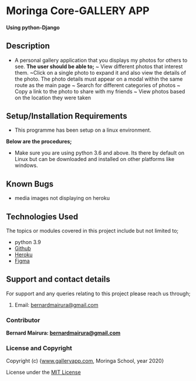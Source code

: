 <!--headings-->

# Moringa Core-GALLERY APP

#### Using python-Django

## Description

* A personal gallery application that you displays my photos for others to see.
**The user should be able to;**
~ View different photos that interest them.
~Click on a single photo to expand it and also view the details of the photo. The photo details must appear on a modal within the same route as the main page
~ Search for different categories of photos
~ Copy a link to the photo to share with my friends
~ View photos based on the location they were taken


## Setup/Installation Requirements

* This programme has been setup on a linux environment.

**Below are the procedures;**
+  Make sure you are using python 3.6 and above. 
Its there by default on Linux but can be downloaded and installed on other platforms like windows.

## Known Bugs

* media images not displaying on heroku

## Technologies Used

The topics or modules covered in this project include but not limited to;

* python 3.9
* [Github](https://github.com/BernardMairura/galleryapp)
* [Heroku](https://gallery-mairura.herokuapp.com/)
* [Figma](https://www.figma.com/file/ydMIiZzNVtIDOCfBTOjOWL/TaxApp?node-id=0%3A1)

## Support and contact details

For support and any queries relating to this project please reach us through;

1. Email: bernardmairura@gmail.com


### Contributor

 **Bernard Mairura: <bernardmairura@gmail.com>**
 

### License and Copyright

Copyright (c) {www.galleryapp.com, Moringa School, year 2020}

License under the [MIT License](LICENSE)